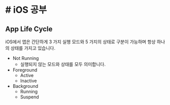 # # iOS 공부


## App Life Cycle

iOS에서 앱은 간단하게 3 가지 실행 모드와 5 가지의 상태로 구분이 가능하며 항상 하나의 상태를 가지고 있습니다.

* Not Running
	* 실행되지 않는 모드와 상태를 모두 의미합니다.
* Foreground
	* Active
	* Inactive
* Background
	* Running
	* Suspend